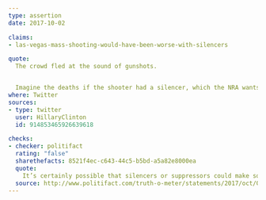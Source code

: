 ```yaml
---
type: assertion
date: 2017-10-02

claims:
- las-vegas-mass-shooting-would-have-been-worse-with-silencers

quote:
  The crowd fled at the sound of gunshots.


  Imagine the deaths if the shooter had a silencer, which the NRA wants to make easier to get.
where: Twitter
sources:
- type: twitter
  user: HillaryClinton
  id: 914853465926639618

checks:
- checker: politifact
  rating: "false"
  sharethefacts: 8521f4ec-c643-44c5-b5bd-a5a82e8000ea
  quote:
    It’s certainly possible that silencers or suppressors could make some shootings worse than they would be otherwise. But the specifics of the Las Vegas shooting don’t fit that scenario. Experts told us it’s highly unlikely a silencer would have made the Las Vegas shooting even more deadly, because of the distance of the shooter from the crowds and because of the crowded, urban environment where the victims were targeted.
  source: http://www.politifact.com/truth-o-meter/statements/2017/oct/04/hillary-clinton/no-gun-silencers-wouldnt-have-worsened-las-vegas-s/
---
```

